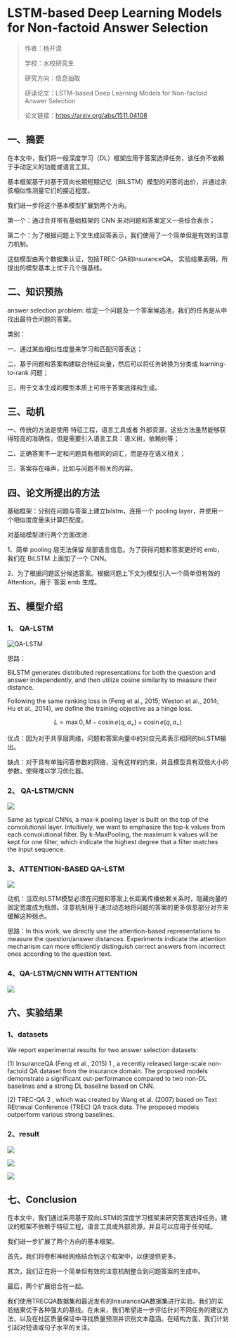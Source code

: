 # LSTM-based Deep Learning Models for Non-factoid Answer Selection

> 作者：杨开漠
> 
> 学校：水校研究生
> 
> 研究方向：信息抽取
> 
> 研读论文：LSTM-based Deep Learning Models for Non-factoid Answer Selection
> 
> 论文链接：https://arxiv.org/abs/1511.04108


## 一、摘要

在本文中，我们将一般深度学习（DL）框架应用于答案选择任务，该任务不依赖于手动定义的功能或语言工具。 

基本框架基于对基于双向长期短期记忆（BILSTM）模型的问答的出价，并通过余弦相似性测量它们的接近程度。 

我们进一步将这个基本模型扩展到两个方向。 

第一个：通过合并带有基础框架的 CNN 来对问题和答案定义一些综合表示；

第二个：为了根据问题上下文生成回答表示，我们使用了一个简单但是有效的注意力机制。 

这些模型由两个数据集认证，包括TREC-QA和InsuranceQA。 实验结果表明，所提出的模型基本上优于几个强基线。

## 二、知识预热

answer selection problem: 给定一个问题及一个答案候选池，我们的任务是从中找出最符合问题的答案。

类别：

一、通过某些相似性度量来学习和匹配问答表达；

二、基于问题和答案构建联合特征向量，然后可以将任务转换为分类或 learning-to-rank 问题；

三、用于文本生成的模型本质上可用于答案选择和生成。


## 三、动机

一、传统的方法是使用 特征工程，语言工具或者 外部资源，这些方法虽然能够获得较高的准确性，但是需要引入语言工具：语义树，依赖树等；

二、正确答案不一定和问题具有相同的词汇，而是存在语义相关；

三、答案存在噪声，比如与问题不相关的内容。

## 四、论文所提出的方法

基础框架：分别在问题与答案上建立bilstm，连接一个 pooling layer，并使用一个相似度度量来计算匹配度。

对基础模型进行两个方面改进:

1、简单 pooling 层无法保留 局部语言信息。为了获得问题和答案更好的 emb，我们在 BiLSTM 上面加了一个 CNN。

2、为了根据问题区分候选答案。根据问题上下文为模型引入一个简单但有效的 Attention，用于 答案 emb 生成。


## 五、模型介绍

### 1、 QA-LSTM

![QA-LSTM](img/QA-LSTM.png)


思路：

BiLSTM generates distributed representations for both the question and answer independently, and then utilize cosine similarity to measure their distance.

Following the same ranking loss in (Feng et al., 2015; Weston et al., 2014; Hu et al., 2014), we define the training objective as a hinge loss.

$$
L=\max {0, M-\operatorname{cosin} e(q, a_{+})+\operatorname{cosin} e(q, a_{-})}
$$

优点：因为对于共享层网络，问题和答案向量中的对应元素表示相同的biLSTM输出。

缺点：对于具有单独问答参数的网络，没有这样的约束，并且模型具有双倍大小的参数，使得难以学习优化器。


### 2、 QA-LSTM/CNN

![](img/QA-LSTM_CNN.png)

Same as typical CNNs, a max-k pooling layer is built on the top of the convolutional layer. Intuitively, we want to emphasize the top-k values from each convolutional filter. By k-MaxPooling, the maximum k values will be kept for one filter, which indicate the highest degree that a filter matches the input sequence.


### 3、ATTENTION-BASED QA-LSTM

![](img/ATTENTION-BASED_QA-LSTM.png)

动机：当双向LSTM模型必须在问题和答案上长距离传播依赖关系时，隐藏向量的固定宽度成为瓶颈。注意机制用于通过动态地将问题的答案的更多信息部分对齐来缓解这种弱点。

思路：In this work, we directly use the attention-based representations to measure the question/answer distances. Experiments indicate the attention mechanism can more efficiently distinguish correct answers from incorrect ones according to the question text.

### 4、QA-LSTM/CNN WITH ATTENTION 

![](img/QA-LSTM_CNN_WITH_ATTENTION.png)


## 六、实验结果

### 1、datasets

We report experimental results for two answer selection datasets:

 (1) InsuranceQA (Feng et al., 2015) 1 , a recently released large-scale non-factoid QA dataset from the insurance domain. The proposed models demonstrate a significant out-performance compared to two non-DL baselines and a strong DL baseline based on CNN. 

(2) TREC-QA 2 , which was created by Wang et al. (2007) based on Text REtrieval Conference (TREC) QA track data. The proposed models outperform various strong baselines.

### 2、result

![](img/result.png)

![](img/result1.png)

![](img/result2.png)

## 七、Conclusion

在本文中，我们通过采用基于双向LSTM的深度学习框架来研究答案选择任务。建议的框架不依赖于特征工程，语言工具或外部资源，并且可以应用于任何域。

我们进一步扩展了两个方向的基本框架。

首先，我们将卷积神经网络结合到这个框架中，以便提供更多。

其次，我们正在将一个简单但有效的注意机制整合到问题答案的生成中。

最后，两个扩展组合在一起。

我们使用TRECQA数据集和最近发布的InsuranceQA数据集进行实验。我们的实验结果优于各种强大的基线。在未来，我们希望进一步评估针对不同任务的建议方法，以及在社区质量保证中寻找质量预测并识别文本蕴涵。在结构方面，我们计划引起对短语或句子水平的关注。
